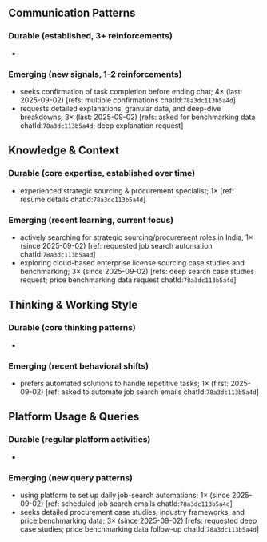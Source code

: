 ## Communication Patterns
### Durable (established, 3+ reinforcements)
-

### Emerging (new signals, 1-2 reinforcements)
- seeks confirmation of task completion before ending chat; 4× (last: 2025-09-02) [refs: multiple confirmations chatId:`78a3dc113b5a4d`]
- requests detailed explanations, granular data, and deep-dive breakdowns; 3× (last: 2025-09-02) [refs: asked for benchmarking data chatId:`78a3dc113b5a4d`; deep explanation request]

## Knowledge & Context
### Durable (core expertise, established over time)
- experienced strategic sourcing & procurement specialist; 1× [ref: resume details chatId:`78a3dc113b5a4d`]

### Emerging (recent learning, current focus)  
- actively searching for strategic sourcing/procurement roles in India; 1× (since 2025-09-02) [ref: requested job search automation chatId:`78a3dc113b5a4d`]
- exploring cloud-based enterprise license sourcing case studies and benchmarking; 3× (since 2025-09-02) [refs: deep search case studies request; price benchmarking data request chatId:`78a3dc113b5a4d`]

## Thinking & Working Style
### Durable (core thinking patterns)
-

### Emerging (recent behavioral shifts)
- prefers automated solutions to handle repetitive tasks; 1× (first: 2025-09-02) [ref: asked to automate job search emails chatId:`78a3dc113b5a4d`]

## Platform Usage & Queries
### Durable (regular platform activities)
-

### Emerging (new query patterns)
- using platform to set up daily job-search automations; 1× (since 2025-09-02) [ref: scheduled job search emails chatId:`78a3dc113b5a4d`]
- seeks detailed procurement case studies, industry frameworks, and price benchmarking data; 3× (since 2025-09-02) [refs: requested deep case studies; price benchmarking data follow-up chatId:`78a3dc113b5a4d`]